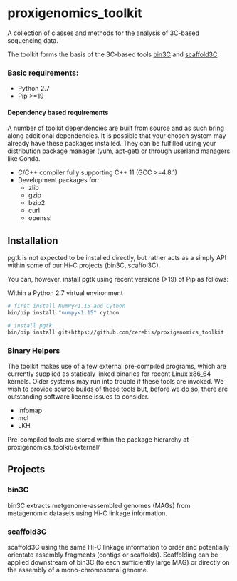 # proxigenomics_toolkit
A collection of classes and methods for the analysis of 3C-based sequencing data.

The toolkit forms the basis of the 3C-based tools [bin3C](https://github.com/cerebis/bin3C/tree/pgtk) and [scaffold3C](https://github.com/cerebis/scaffold3C).

### Basic requirements:
- Python 2.7
- Pip >=19

#### Dependency based requirements
A number of toolkit dependencies are built from source and as such bring along additional dependencies. It is possible that your chosen system may already have these packages installed. They can be fulfilled using your distribution package manager (yum, apt-get) or through userland managers like Conda.

- C/C++ compiler fully supporting C++ 11 (GCC >=4.8.1)
- Development packages for:
  - zlib
  - gzip
  - bzip2
  - curl 
  - openssl


## Installation

pgtk is not expected to be installed directly, but rather acts as a simply API within some of our Hi-C projects (bin3C, scaffol3C).

You can, however, install pgtk using recent versions (>19) of Pip as follows:

Within a Python 2.7 virtual environment

```bash
# first install NumPy<1.15 and Cython
bin/pip install "numpy<1.15" cython

# install pgtk
bin/pip install git+https://github.com/cerebis/proxigenomics_toolkit
```
### Binary Helpers

The toolkit makes use of a few external pre-compiled programs, which are currently supplied as staticaly linked binaries for recent Linux x86_64 kernels. Older systems may run into trouble if these tools are invoked. We wish to provide source builds of these tools but, before we do so, there are outstanding software license issues to consider.

- Infomap
- mcl
- LKH

Pre-compiled tools are stored within the package hierarchy at proxigenomics_toolkit/external/

## Projects

### bin3C

bin3C extracts metgenome-assembled genomes (MAGs) from metagenomic datasets using Hi-C linkage information.

### scaffold3C

scaffold3C using the same Hi-C linkage information to order and potentially orientate assembly fragments (contigs or scaffolds). Scaffolding can be applied downstream of bin3C (to each sufficiently large MAG) or directly on the assembly of a mono-chromosomal genome.

